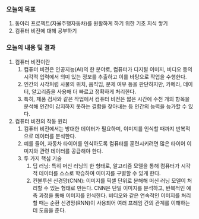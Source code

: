 ### 오늘의 목표
1. 동아리 프로젝트(자율주행자동차)를 원활하게 하기 위한 기초 지식 쌓기
2. 컴퓨터 비전에 대해 공부하기 


### 오늘의 내용 및 결과 
1. 컴퓨터 비전이란 
	1. 컴퓨터 비전은 인공지능(AI)의 한 분야로, 컴퓨터가 디지털 이미지, 비디오 등의 시각적 입력에서 의미 있는 정보를 추출하고 이를 바탕으로 작업을 수행한다.
	2. 인간의 시각처럼 사물의 위치, 움직임, 문제 여부 등을 판단하지만, 카메라, 데이터, 알고리즘을 사용해 더 빠르고 정확하게 처리한다.
	3. 특히, 제품 검사와 같은 작업에서 컴퓨터 비전은 짧은 시간에 수천 개의 항목을 분석해 인간이 감지하지 못하는 결함을 찾아내는 등 인간의 능력을 능가할 수 있다.
2. 컴퓨터 비전의 작동 원리
	1. 컴퓨터 비전에서는 방대한 데이터가 필요하며, 이미지를 인식할 때까지 반복적으로 데이터를 분석한다. 
	2. 예를 들어, 자동차 타이어를 인식하도록 컴퓨터를 훈련시키려면 많은 타이어 이미지와 관련 데이터를 공급해야 한다. 
	3. 두 가지 핵심 기술
		1.  딥 러닝: 특히 머신 러닝의 한 형태로, 알고리즘 모델을 통해 컴퓨터가 시각적 데이터를 스스로 학습하여 이미지를 구별할 수 있게 한다.
		2. 컨볼루션 신경망(CNN): 이미지를 픽셀 단위로 분해해 머신 러닝 모델이 처리할 수 있는 형태로 만든다. CNN은 단일 이미지를 분석하고, 반복적인 예측 과정을 통해 이미지를 인식한다. 비디오와 같은 연속적인 이미지를 처리할 때는 순환 신경망(RNN)이 사용되어 여러 프레임 간의 관계를 이해하는 데 도움을 준다. 

